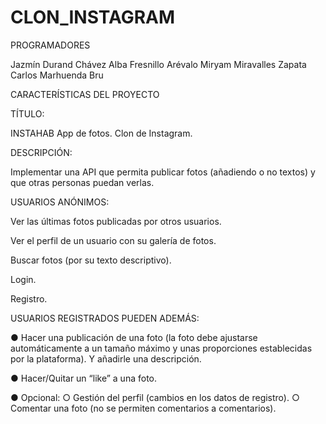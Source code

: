 # CLON_INSTAGRAM

PROGRAMADORES

Jazmín Durand Chávez
Alba Fresnillo Arévalo 
Miryam Miravalles Zapata 
Carlos Marhuenda Bru

CARACTERÍSTICAS DEL PROYECTO

TÍTULO:

INSTAHAB App de fotos. Clon de Instagram.

DESCRIPCIÓN:

Implementar una API que permita publicar fotos (añadiendo o no textos) y que otras personas puedan verlas.

USUARIOS ANÓNIMOS:

Ver las últimas fotos publicadas por otros usuarios.

Ver el perfil de un usuario con su galería de fotos.

Buscar fotos (por su texto descriptivo).

Login.

Registro.

USUARIOS REGISTRADOS PUEDEN ADEMÁS:

● Hacer una publicación de una foto (la foto debe ajustarse automáticamente a un tamaño máximo y unas proporciones establecidas por la plataforma). Y añadirle una descripción.

● Hacer/Quitar un “like” a una foto.

● Opcional:
○ Gestión del perfil (cambios en los datos de registro).
○ Comentar una foto (no se permiten comentarios a comentarios).
